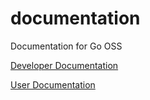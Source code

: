 documentation
=============

Documentation for Go OSS

[Developer Documentation](/developer)

[User Documentation](/user)
